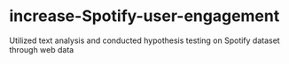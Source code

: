 # increase-Spotify-user-engagement
Utilized text analysis and conducted hypothesis testing on Spotify dataset through web data
